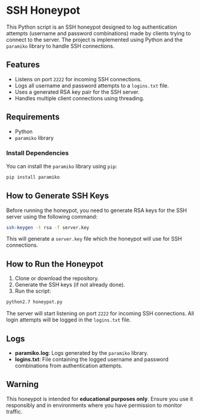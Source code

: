 # SSH Honeypot

This Python script is an SSH honeypot designed to log authentication attempts (username and password combinations) made by clients trying to connect to the server. The project is implemented using Python and the `paramiko` library to handle SSH connections.

## Features
- Listens on port `2222` for incoming SSH connections.
- Logs all username and password attempts to a `logins.txt` file.
- Uses a generated RSA key pair for the SSH server.
- Handles multiple client connections using threading.

## Requirements
- Python
- `paramiko` library

### Install Dependencies
You can install the `paramiko` library using `pip`:

```bash
pip install paramiko
```

## How to Generate SSH Keys
Before running the honeypot, you need to generate RSA keys for the SSH server using the following command:

```bash
ssh-keygen -t rsa -f server.key
```

This will generate a `server.key` file which the honeypot will use for SSH connections.

## How to Run the Honeypot

1. Clone or download the repository.
2. Generate the SSH keys (if not already done).
3. Run the script:

```bash
python2.7 honeypot.py
```

The server will start listening on port `2222` for incoming SSH connections. All login attempts will be logged in the `logins.txt` file.

## Logs
- **paramiko.log**: Logs generated by the `paramiko` library.
- **logins.txt**: File containing the logged username and password combinations from authentication attempts.

## Warning
This honeypot is intended for **educational purposes only**. Ensure you use it responsibly and in environments where you have permission to monitor traffic.
